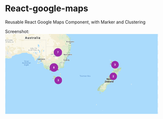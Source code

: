 # React-google-maps
Reusable React Google Maps Component, with Marker and Clustering

Screenshot:
![](https://github.com/prashant-andani/React-google-maps/blob/master/assets/screenshot.png?raw=true)

